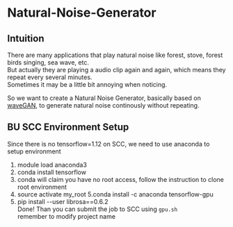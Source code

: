 # Natural-Noise-Generator

## Intuition

There are many applications that play natural noise like forest, stove, forest birds singing, sea wave, etc.  
But actually they are playing a audio clip again and again, which means they repeat every several minutes.  
Sometimes it may be a little bit annoying when noticing.

So we want to create a Natural Noise Generator, basically based on [waveGAN](https://github.com/chrisdonahue/wavegan), to generate natural noise continously without repeating.

## BU SCC Environment Setup
Since there is no tensorflow=1.12 on SCC, we need to use anaconda to setup environment
1. module load anaconda3
2. conda install tensorflow
3. conda will claim you have no root access, follow the instruction to clone root environment
4. source activate my_root
5.conda install -c anaconda tensorflow-gpu
6. pip install --user librosa==0.6.2  
Done!
Than you can submit the job to SCC using 
```gpu.sh```  
remember to modify project name
